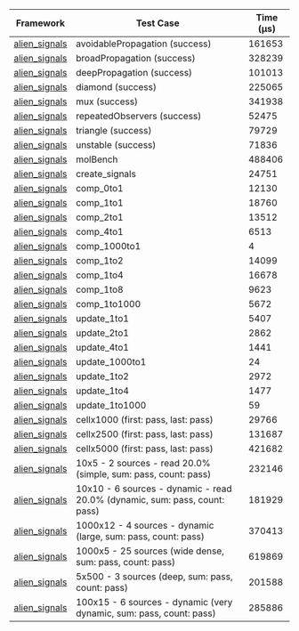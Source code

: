 | Framework | Test Case | Time (μs) |
| --- | --- | --- |
| [alien_signals](https://github.com/medz/alien-signals-dart) | avoidablePropagation (success) | 161653 |
| [alien_signals](https://github.com/medz/alien-signals-dart) | broadPropagation (success) | 328239 |
| [alien_signals](https://github.com/medz/alien-signals-dart) | deepPropagation (success) | 101013 |
| [alien_signals](https://github.com/medz/alien-signals-dart) | diamond (success) | 225065 |
| [alien_signals](https://github.com/medz/alien-signals-dart) | mux (success) | 341938 |
| [alien_signals](https://github.com/medz/alien-signals-dart) | repeatedObservers (success) | 52475 |
| [alien_signals](https://github.com/medz/alien-signals-dart) | triangle (success) | 79729 |
| [alien_signals](https://github.com/medz/alien-signals-dart) | unstable (success) | 71836 |
| [alien_signals](https://github.com/medz/alien-signals-dart) | molBench | 488406 |
| [alien_signals](https://github.com/medz/alien-signals-dart) | create_signals | 24751 |
| [alien_signals](https://github.com/medz/alien-signals-dart) | comp_0to1 | 12130 |
| [alien_signals](https://github.com/medz/alien-signals-dart) | comp_1to1 | 18760 |
| [alien_signals](https://github.com/medz/alien-signals-dart) | comp_2to1 | 13512 |
| [alien_signals](https://github.com/medz/alien-signals-dart) | comp_4to1 | 6513 |
| [alien_signals](https://github.com/medz/alien-signals-dart) | comp_1000to1 | 4 |
| [alien_signals](https://github.com/medz/alien-signals-dart) | comp_1to2 | 14099 |
| [alien_signals](https://github.com/medz/alien-signals-dart) | comp_1to4 | 16678 |
| [alien_signals](https://github.com/medz/alien-signals-dart) | comp_1to8 | 9623 |
| [alien_signals](https://github.com/medz/alien-signals-dart) | comp_1to1000 | 5672 |
| [alien_signals](https://github.com/medz/alien-signals-dart) | update_1to1 | 5407 |
| [alien_signals](https://github.com/medz/alien-signals-dart) | update_2to1 | 2862 |
| [alien_signals](https://github.com/medz/alien-signals-dart) | update_4to1 | 1441 |
| [alien_signals](https://github.com/medz/alien-signals-dart) | update_1000to1 | 24 |
| [alien_signals](https://github.com/medz/alien-signals-dart) | update_1to2 | 2972 |
| [alien_signals](https://github.com/medz/alien-signals-dart) | update_1to4 | 1477 |
| [alien_signals](https://github.com/medz/alien-signals-dart) | update_1to1000 | 59 |
| [alien_signals](https://github.com/medz/alien-signals-dart) | cellx1000 (first: pass, last: pass) | 29766 |
| [alien_signals](https://github.com/medz/alien-signals-dart) | cellx2500 (first: pass, last: pass) | 131687 |
| [alien_signals](https://github.com/medz/alien-signals-dart) | cellx5000 (first: pass, last: pass) | 421682 |
| [alien_signals](https://github.com/medz/alien-signals-dart) | 10x5 - 2 sources - read 20.0% (simple, sum: pass, count: pass) | 232146 |
| [alien_signals](https://github.com/medz/alien-signals-dart) | 10x10 - 6 sources - dynamic - read 20.0% (dynamic, sum: pass, count: pass) | 181929 |
| [alien_signals](https://github.com/medz/alien-signals-dart) | 1000x12 - 4 sources - dynamic (large, sum: pass, count: pass) | 370413 |
| [alien_signals](https://github.com/medz/alien-signals-dart) | 1000x5 - 25 sources (wide dense, sum: pass, count: pass) | 619869 |
| [alien_signals](https://github.com/medz/alien-signals-dart) | 5x500 - 3 sources (deep, sum: pass, count: pass) | 201588 |
| [alien_signals](https://github.com/medz/alien-signals-dart) | 100x15 - 6 sources - dynamic (very dynamic, sum: pass, count: pass) | 285886 |
